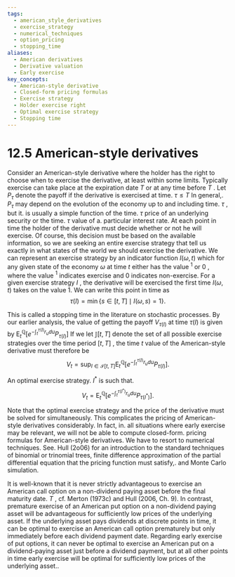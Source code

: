```yaml
---
tags:
  - american_style_derivatives
  - exercise_strategy
  - numerical_techniques
  - option_pricing
  - stopping_time
aliases:
  - American derivatives
  - Derivative valuation
  - Early exercise
key_concepts:
  - American-style derivative
  - Closed-form pricing formulas
  - Exercise strategy
  - Holder exercise right
  - Optimal exercise strategy
  - Stopping time
---
```


# 12.5 American-style derivatives  

Consider an American-style derivative where the holder has the right to choose when to exercise the derivative, at least within some limits. Typically exercise can take place at the expiration date $T$ or at any time before $T$ . Let $P_{\tau}$ denote the payoff if the derivative is exercised at time. $\tau\leq T$ In general,. $P_{\tau}$ may depend on the evolution of the economy up to and including time. $\tau$ , but it. is usually a simple function of the time. $\tau$ price of an underlying security or the time. $\tau$ value of a. particular interest rate. At each point in time the holder of the derivative must decide whether or not he will exercise. Of course, this decision must be based on the available information, so we are seeking an entire exercise strategy that tell us exactly in what states of the world we should exercise the derivative. We can represent an exercise strategy by an indicator function $I(\omega,t)$ which for any given state of the economy $\omega$ at time $t$ either has the value $^{1}$ or $0$ , where the value $^{1}$ indicates exercise and $0$ indicates non-exercise. For a given exercise strategy $I$ , the derivative will be exercised the first time $I(\omega,t)$ takes on the value 1. We can write this point in time as  
$$
\tau(I)=\operatorname*{min}\{s\in[t,T]\mid I(\omega,s)=1\}.
$$  

This is called a stopping time in the literature on stochastic processes. By our earlier analysis, the value of getting the payoff $V_{\tau(I)}$ at time $\tau(I)$ is given by $\operatorname{E}_{t}^{\mathbb{Q}}\left[e^{-\int_{t}^{\tau(I)}r_{u}d u}P_{\tau(I)}\right]$ If we let $\mathbb{J}[t,T]$ denote the set of all possible exercise strategies over the time period $[t,T]$ , the time $t$ value of the American-style derivative must therefore be  
$$
V_{t}=\operatorname*{sup}_{I\in\mathcal{I}[t,T]}\mathrm{E}_{t}^{\mathbb{Q}}\left[e^{-\int_{t}^{\tau(I)}r_{u}d u}P_{\tau(I)}\right].
$$  

An optimal exercise strategy. $I^{*}$ is such that.  
$$
V_{t}=\mathrm{E}_{t}^{\mathbb{Q}}\left[e^{-\int_{t}^{\tau(I^{*})}r_{u}d u}P_{\tau(I^{*})}\right].
$$  

Note that the optimal exercise strategy and the price of the derivative must be solved for simultaneously. This complicates the pricing of American-style derivatives considerably. In fact, in. all situations where early exercise may be relevant, we will not be able to compute closed-form. pricing formulas for American-style derivatives. We have to resort to numerical techniques. See. Hull (2o06) for an introduction to the standard techniques of binomial or trinomial trees, finite difference approximation of the partial differential equation that the pricing function must satisfy,. and Monte Carlo simulation.  

It is well-known that it is never strictly advantageous to exercise an American call option on a non-dividend paying asset before the final maturity date. $T$ , cf. Merton (1973c) and Hull (2006, Ch. 9). In contrast, premature exercise of an American put option on a non-dividend paying asset will be advantageous for sufficiently low prices of the underlying asset. If the underlying asset pays dividends at discrete points in time, it can be optimal to exercise an American call option prematurely but only immediately before each dividend payment date. Regarding early exercise of put options, it can never be optimal to exercise an American put on a dividend-paying asset just before a dividend payment, but at all other points in time early exercise will be optimal for sufficiently low prices of the underlying asset..
